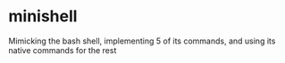 # minishell
Mimicking the bash shell, implementing 5 of its commands, and using its native commands for the rest
